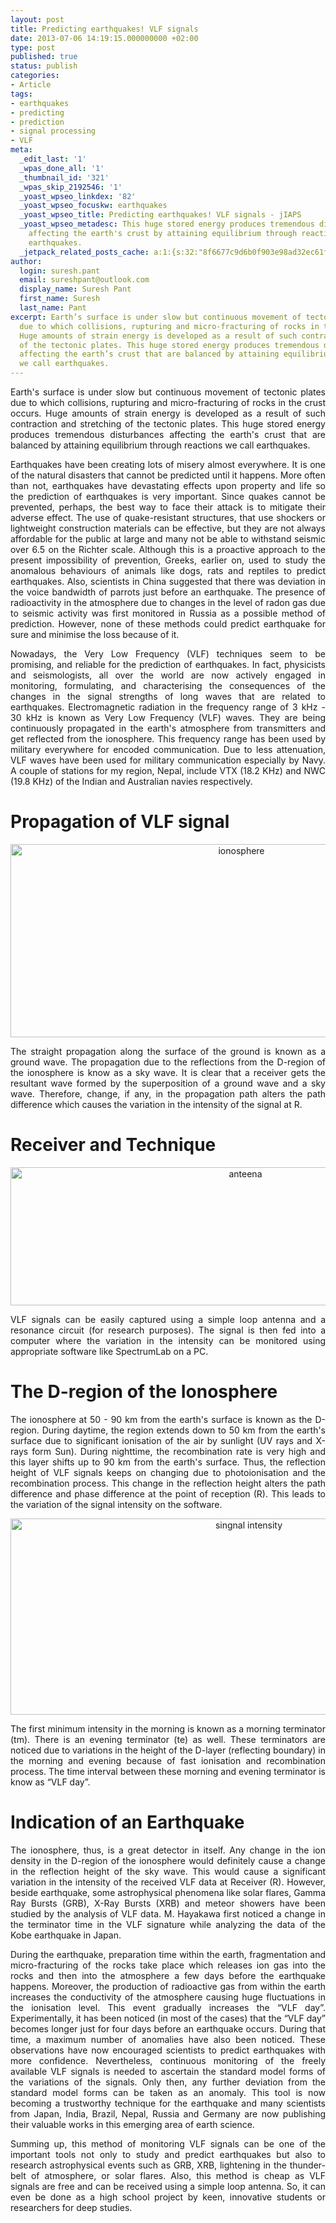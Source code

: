 ```yaml
---
layout: post
title: Predicting earthquakes! VLF signals
date: 2013-07-06 14:19:15.000000000 +02:00
type: post
published: true
status: publish
categories:
- Article
tags:
- earthquakes
- predicting
- prediction
- signal processing
- VLF
meta:
  _edit_last: '1'
  _wpas_done_all: '1'
  _thumbnail_id: '321'
  _wpas_skip_2192546: '1'
  _yoast_wpseo_linkdex: '82'
  _yoast_wpseo_focuskw: earthquakes
  _yoast_wpseo_title: Predicting earthquakes! VLF signals - jIAPS
  _yoast_wpseo_metadesc: This huge stored energy produces tremendous disturbances
    affecting the earth's crust by attaining equilibrium through reactions we call
    earthquakes.
  _jetpack_related_posts_cache: a:1:{s:32:"8f6677c9d6b0f903e98ad32ec61f8deb";a:2:{s:7:"expires";i:1442089833;s:7:"payload";a:3:{i:0;a:1:{s:2:"id";i:699;}i:1;a:1:{s:2:"id";i:678;}i:2;a:1:{s:2:"id";i:931;}}}}
author:
  login: suresh.pant
  email: sureshpant@outlook.com
  display_name: Suresh Pant
  first_name: Suresh
  last_name: Pant
excerpt: Earth’s surface is under slow but continuous movement of tectonic plates
  due to which collisions, rupturing and micro-fracturing of rocks in the crust occurs.
  Huge amounts of strain energy is developed as a result of such contraction and stretching
  of the tectonic plates. This huge stored energy produces tremendous disturbances
  affecting the earth’s crust that are balanced by attaining equilibrium through reactions
  we call earthquakes.
---
```

<p style="text-align: justify;">Earth's surface is under slow but continuous movement of tectonic plates due to which collisions, rupturing and micro-fracturing of rocks in the crust occurs. Huge amounts of strain energy is developed as a result of such contraction and stretching of the tectonic plates. This huge stored energy produces tremendous disturbances affecting the earth's crust that are balanced by attaining equilibrium through reactions we call earthquakes.</p>
<p style="text-align: justify;">Earthquakes have been creating lots of misery almost everywhere. It is one of the natural disasters that cannot be predicted until it happens. More often than not, earthquakes have devastating effects upon property and life so the prediction of earthquakes is very important. Since quakes cannot be prevented, perhaps, the best way to face their attack is to mitigate their adverse effect. The use of quake-resistant structures, that use shockers or lightweight construction materials can be effective, but they are not always affordable for the public at large and many not be able to withstand seismic over 6.5 on the Richter scale. Although this is a proactive approach to the present impossibility of prevention, Greeks, earlier on, used to study the anomalous behaviours of animals like dogs, rats and reptiles to predict earthquakes. Also, scientists in China suggested that there was deviation in the voice bandwidth of parrots just before an earthquake. The presence of radioactivity in the atmosphere due to changes in the level of radon gas due to seismic activity was first monitored in Russia as a possible method of prediction. However, none of these methods could predict earthquake for sure and minimise the loss because of it.</p>
<p style="text-align: justify;">Nowadays, the Very Low Frequency (VLF) techniques seem to be promising, and reliable for the prediction of earthquakes. In fact, physicists and seismologists, all over the world are now actively engaged in monitoring, formulating, and characterising the consequences of the changes in the signal strengths of long waves that are related to earthquakes. Electromagnetic radiation in the frequency range of 3 kHz - 30 kHz is known as Very Low Frequency (VLF) waves. They are being continuously propagated in the earth's atmosphere from transmitters and get reflected from the ionosphere. This frequency range has been used by military everywhere for encoded communication. Due to less attenuation, VLF waves have been used for military communication especially by Navy. A couple of stations for my region, Nepal, include VTX (18.2 KHz) and NWC (19.8 KHz) of the Indian and Australian navies respectively.</p>
<h1 style="text-align: justify;">Propagation of VLF signal</h1>
<p style="text-align: center;"><a href="http://jiaps.org/wp-content/uploads/2013/07/ionosphere.png"><img class="aligncenter  wp-image-315" alt="ionosphere" src="{{ site.baseurl }}/assets/ionosphere.png" width="723" height="309" /></a></p>
<p style="text-align: justify;"><b></b>The straight propagation along the surface of the ground is known as a ground wave. The propagation due to the reflections from the D-region of the ionosphere is know as a sky wave. It is clear that a receiver gets the resultant wave formed by the superposition of a ground wave and a sky wave. Therefore, change, if any, in the propagation path alters the path difference which causes the variation in the intensity of the signal at R.</p>
<h1 style="text-align: justify;">Receiver and Technique</h1>
<p style="text-align: center;"><a href="http://jiaps.org/wp-content/uploads/2013/07/anteena.png"><img class="aligncenter  wp-image-314" alt="anteena" src="{{ site.baseurl }}/assets/anteena.png" width="736" height="221" /></a></p>
<p style="text-align: justify;">VLF signals can be easily captured using a simple loop antenna and a resonance circuit (for research purposes). The signal is then fed into a computer where the variation in the intensity can be monitored using appropriate software like SpectrumLab on a PC.</p>
<h1 style="text-align: justify;">The D-region of the Ionosphere</h1>
<p style="text-align: justify;"><b></b>The ionosphere at 50 - 90 km from the earth's surface is known as the D-region. During daytime, the region extends down to 50 km from the earth's surface due to significant ionisation of the air by sunlight (UV rays and X-rays form Sun). During nighttime, the recombination rate is very high and this layer shifts up to 90 km from the earth's surface. Thus, the reflection height of VLF signals keeps on changing due to photoionisation and the recombination process. This change in the reflection height alters the path difference and phase difference at the point of reception (R). This leads to the variation of the signal intensity on the software.</p>
<p style="text-align: center;"><a href="http://jiaps.org/wp-content/uploads/2013/07/singnal-intensity.png"><img class="aligncenter  wp-image-316" alt="singnal intensity" src="{{ site.baseurl }}/assets/singnal-intensity.png" width="747" height="314" /></a></p>
<p style="text-align: justify;">The first minimum intensity in the morning is known as a morning terminator (tm). There is an evening terminator (te) as well. These terminators are noticed due to variations in the height of the D-layer (reflecting boundary) in the morning and evening because of fast ionisation and recombination process. The time interval between these morning and evening terminator is know as “VLF day”.</p>
<h1 style="text-align: justify;">Indication of an Earthquake</h1>
<p style="text-align: justify;"><b></b>The ionosphere, thus, is a great detector in itself. Any change in the ion density in the D-region of the ionosphere would definitely cause a change in the reflection height of the sky wave. This would cause a significant variation in the intensity of the received VLF data at Receiver (R). However, beside earthquake, some astrophysical phenomena like solar flares, Gamma Ray Bursts (GRB), X-Ray Bursts (XRB) and meteor showers have been studied by the analysis of VLF data. M. Hayakawa first noticed a change in the terminator time in the VLF signature while analyzing the data of the Kobe earthquake in Japan.</p>
<p style="text-align: justify;">During the earthquake, preparation time within the earth, fragmentation and micro-fracturing of the rocks take place which releases ion gas into the rocks and then into the atmosphere a few days before the earthquake happens. Moreover, the production of radioactive gas from within the earth increases the conductivity of the atmosphere causing huge fluctuations in the ionisation level. This event gradually increases the “VLF day”. Experimentally, it has been noticed (in most of the cases) that the “VLF day” becomes longer just for four days before an earthquake occurs. During that time, a maximum number of anomalies have also been noticed. These observations have now encouraged scientists to predict earthquakes with more confidence. Nevertheless, continuous monitoring of the freely available VLF signals is needed to ascertain the standard model forms of the variations of the signals. Only then, any further deviation from the standard model forms can be taken as an anomaly. This tool is now becoming a trustworthy technique for the earthquake and many scientists from Japan, India, Brazil, Nepal, Russia and Germany are now publishing their valuable works in this emerging area of earth science.</p>
<p style="text-align: justify;">Summing up, this method of monitoring VLF signals can be one of the important tools not only to study and predict earthquakes but also to research astrophysical events such as GRB, XRB, lightening in the thunder-belt of atmosphere, or solar flares. Also, this method is cheap as VLF signals are free and can be received using a simple loop antenna. So, it can even be done as a high school project by keen, innovative students or researchers for deep studies.</p>
